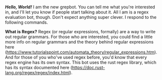***Hello, World!***
I am the new grepbot. You can tell me what you're interested in, and I'll let you know if people start talking about it. All I am is a regex evaluation bot, though. Don't expect anything super clever. I respond to the following commands.

**What is Regex?**
Regex (or regular expressions, formally) are a way to write out regular grammars. For those who are interested, you could find a little more info on regular grammars and the theory behind regular expressions here (https://www.tutorialspoint.com/automata_theory/regular_expressions.htm). And for those of you who've used regex before, you'd know that every regex engine has its own syntax. This bot uses the rust regex library, which has its syntax documented here (https://doc.rust-lang.org/regex/regex/index.html).
